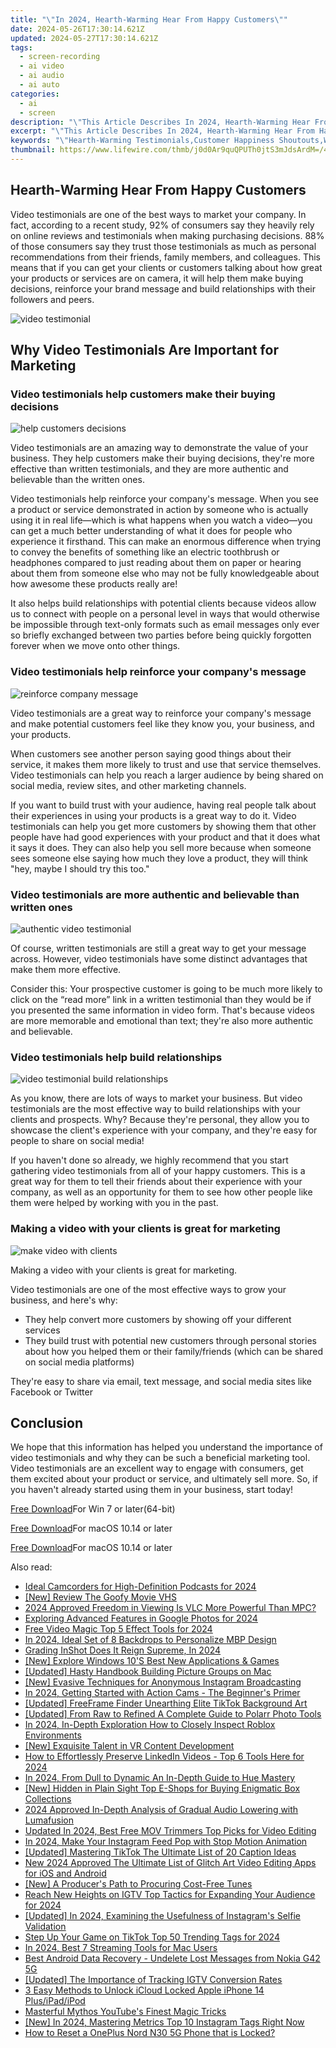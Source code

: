 ```yaml
---
title: "\"In 2024, Hearth-Warming Hear From Happy Customers\""
date: 2024-05-26T17:30:14.621Z
updated: 2024-05-27T17:30:14.621Z
tags: 
  - screen-recording
  - ai video
  - ai audio
  - ai auto
categories: 
  - ai
  - screen
description: "\"This Article Describes In 2024, Hearth-Warming Hear From Happy Customers\""
excerpt: "\"This Article Describes In 2024, Hearth-Warming Hear From Happy Customers\""
keywords: "\"Hearth-Warming Testimonials,Customer Happiness Shoutouts,Warm Reviews Excerpts,Joyful Client Feedback,Satisfied Patron Quotes,Happy Customer Stories,Glowing User Experiences\""
thumbnail: https://www.lifewire.com/thmb/j0d0Ar9quQPUTh0jtS3mJdsArdM=/400x300/filters:no_upscale():max_bytes(150000):strip_icc()/GettyImages-112299678-929bfe9560664c1b9e7d8a6111e3d3dc.jpg
---
```


## Hearth-Warming Hear From Happy Customers

Video testimonials are one of the best ways to market your company. In fact, according to a recent study, 92% of consumers say they heavily rely on online reviews and testimonials when making purchasing decisions. 88% of those consumers say they trust those testimonials as much as personal recommendations from their friends, family members, and colleagues. This means that if you can get your clients or customers talking about how great your products or services are on camera, it will help them make buying decisions, reinforce your brand message and build relationships with their followers and peers.

![video testimonial](https://images.wondershare.com/filmora/article-images/2022/07/video-testimonial.jpg)

## Why Video Testimonials Are Important for Marketing

### Video testimonials help customers make their buying decisions

![help customers decisions](https://images.wondershare.com/filmora/article-images/2022/07/help-customers-decisions.jpg)

Video testimonials are an amazing way to demonstrate the value of your business. They help customers make their buying decisions, they're more effective than written testimonials, and they are more authentic and believable than the written ones.

Video testimonials help reinforce your company's message. When you see a product or service demonstrated in action by someone who is actually using it in real life—which is what happens when you watch a video—you can get a much better understanding of what it does for people who experience it firsthand. This can make an enormous difference when trying to convey the benefits of something like an electric toothbrush or headphones compared to just reading about them on paper or hearing about them from someone else who may not be fully knowledgeable about how awesome these products really are!

It also helps build relationships with potential clients because videos allow us to connect with people on a personal level in ways that would otherwise be impossible through text-only formats such as email messages only ever so briefly exchanged between two parties before being quickly forgotten forever when we move onto other things.

### Video testimonials help reinforce your company's message

![reinforce company message](https://images.wondershare.com/filmora/article-images/2022/07/reinforce-company-message.jpg)

Video testimonials are a great way to reinforce your company's message and make potential customers feel like they know you, your business, and your products.

When customers see another person saying good things about their service, it makes them more likely to trust and use that service themselves. Video testimonials can help you reach a larger audience by being shared on social media, review sites, and other marketing channels.

If you want to build trust with your audience, having real people talk about their experiences in using your products is a great way to do it. Video testimonials can help you get more customers by showing them that other people have had good experiences with your product and that it does what it says it does. They can also help you sell more because when someone sees someone else saying how much they love a product, they will think "hey, maybe I should try this too."

### Video testimonials are more authentic and believable than written ones

![authentic video testimonial](https://images.wondershare.com/filmora/article-images/2022/07/authentic-video-testimonial.jpg)

Of course, written testimonials are still a great way to get your message across. However, video testimonials have some distinct advantages that make them more effective.

Consider this: Your prospective customer is going to be much more likely to click on the “read more” link in a written testimonial than they would be if you presented the same information in video form. That's because videos are more memorable and emotional than text; they're also more authentic and believable.

### Video testimonials help build relationships

![video testimonial build relationships](https://images.wondershare.com/filmora/article-images/2022/07/video-testimonial-build-relationships.jpg)

As you know, there are lots of ways to market your business. But video testimonials are the most effective way to build relationships with your clients and prospects. Why? Because they're personal, they allow you to showcase the client's experience with your company, and they're easy for people to share on social media!

If you haven't done so already, we highly recommend that you start gathering video testimonials from all of your happy customers. This is a great way for them to tell their friends about their experience with your company, as well as an opportunity for them to see how other people like them were helped by working with you in the past.

### Making a video with your clients is great for marketing

![make video with clients](https://images.wondershare.com/filmora/article-images/2022/07/make-video-with-clients.jpg)

Making a video with your clients is great for marketing.

Video testimonials are one of the most effective ways to grow your business, and here's why:

* They help convert more customers by showing off your different services
* They build trust with potential new customers through personal stories about how you helped them or their family/friends (which can be shared on social media platforms)

They're easy to share via email, text message, and social media sites like Facebook or Twitter

## Conclusion

We hope that this information has helped you understand the importance of video testimonials and why they can be such a beneficial marketing tool. Video testimonials are an excellent way to engage with consumers, get them excited about your product or service, and ultimately sell more. So, if you haven't already started using them in your business, start today!

[Free Download](https://tools.techidaily.com/wondershare/filmora/download/)For Win 7 or later(64-bit)

[Free Download](https://tools.techidaily.com/wondershare/filmora/download/)For macOS 10.14 or later

</article

[Free Download](https://tools.techidaily.com/wondershare/filmora/download/)For macOS 10.14 or later

<ins class="adsbygoogle"
     style="display:block"
     data-ad-format="autorelaxed"
     data-ad-client="ca-pub-7571918770474297"
     data-ad-slot="1223367746"></ins>

<ins class="adsbygoogle"
     style="display:block"
     data-ad-format="autorelaxed"
     data-ad-client="ca-pub-7571918770474297"
     data-ad-slot="1223367746"></ins>



<ins class="adsbygoogle"
     style="display:block"
     data-ad-client="ca-pub-7571918770474297"
     data-ad-slot="8358498916"
     data-ad-format="auto"
     data-full-width-responsive="true"></ins>


<span class="atpl-alsoreadstyle">Also read:</span>
<div><ul>
<li><a href="https://some-techniques.techidaily.com/ideal-camcorders-for-high-definition-podcasts-for-2024/"><u>Ideal Camcorders for High-Definition Podcasts for 2024</u></a></li>
<li><a href="https://some-techniques.techidaily.com/new-review-the-goofy-movie-vhs/"><u>[New] Review  The Goofy Movie VHS</u></a></li>
<li><a href="https://some-techniques.techidaily.com/2024-approved-freedom-in-viewing-is-vlc-more-powerful-than-mpc/"><u>2024 Approved  Freedom in Viewing  Is VLC More Powerful Than MPC?</u></a></li>
<li><a href="https://some-techniques.techidaily.com/exploring-advanced-features-in-google-photos-for-2024/"><u>Exploring Advanced Features in Google Photos for 2024</u></a></li>
<li><a href="https://some-techniques.techidaily.com/free-video-magic-top-5-effect-tools-for-2024/"><u>Free Video Magic  Top 5 Effect Tools for 2024</u></a></li>
<li><a href="https://some-techniques.techidaily.com/in-2024-ideal-set-of-8-backdrops-to-personalize-mbp-design/"><u>In 2024, Ideal Set of 8 Backdrops to Personalize MBP Design</u></a></li>
<li><a href="https://some-techniques.techidaily.com/grading-inshot-does-it-reign-supreme-in-2024/"><u>Grading InShot  Does It Reign Supreme, In 2024</u></a></li>
<li><a href="https://some-techniques.techidaily.com/new-explore-windows-10s-best-new-applications-and-games/"><u>[New] Explore Windows 10'S Best New Applications & Games</u></a></li>
<li><a href="https://some-techniques.techidaily.com/updated-hasty-handbook-building-picture-groups-on-mac/"><u>[Updated] Hasty Handbook  Building Picture Groups on Mac</u></a></li>
<li><a href="https://some-techniques.techidaily.com/new-evasive-techniques-for-anonymous-instagram-broadcasting/"><u>[New] Evasive Techniques for Anonymous Instagram Broadcasting</u></a></li>
<li><a href="https://some-techniques.techidaily.com/in-2024-getting-started-with-action-cams-the-beginners-primer/"><u>In 2024, Getting Started with Action Cams - The Beginner's Primer</u></a></li>
<li><a href="https://some-techniques.techidaily.com/updated-freeframe-finder-unearthing-elite-tiktok-background-art/"><u>[Updated] FreeFrame Finder  Unearthing Elite TikTok Background Art</u></a></li>
<li><a href="https://some-techniques.techidaily.com/updated-from-raw-to-refined-a-complete-guide-to-polarr-photo-tools/"><u>[Updated] From Raw to Refined  A Complete Guide to Polarr Photo Tools</u></a></li>
<li><a href="https://some-techniques.techidaily.com/in-2024-in-depth-exploration-how-to-closely-inspect-roblox-environments/"><u>In 2024, In-Depth Exploration  How to Closely Inspect Roblox Environments</u></a></li>
<li><a href="https://some-techniques.techidaily.com/new-exquisite-talent-in-vr-content-development/"><u>[New] Exquisite Talent in VR Content Development</u></a></li>
<li><a href="https://some-techniques.techidaily.com/how-to-effortlessly-preserve-linkedin-videos-top-6-tools-here-for-2024/"><u>How to Effortlessly Preserve LinkedIn Videos - Top 6 Tools Here for 2024</u></a></li>
<li><a href="https://some-techniques.techidaily.com/in-2024-from-dull-to-dynamic-an-in-depth-guide-to-hue-mastery/"><u>In 2024, From Dull to Dynamic  An In-Depth Guide to Hue Mastery</u></a></li>
<li><a href="https://some-techniques.techidaily.com/new-hidden-in-plain-sight-top-e-shops-for-buying-enigmatic-box-collections/"><u>[New] Hidden in Plain Sight  Top E-Shops for Buying Enigmatic Box Collections</u></a></li>
<li><a href="https://some-techniques.techidaily.com/2024-approved-in-depth-analysis-of-gradual-audio-lowering-with-lumafusion/"><u>2024 Approved  In-Depth Analysis of Gradual Audio Lowering with Lumafusion</u></a></li>
<li><a href="https://video-creation-software.techidaily.com/updated-in-2024-best-free-mov-trimmers-top-picks-for-video-editing/"><u>Updated In 2024, Best Free MOV Trimmers Top Picks for Video Editing</u></a></li>
<li><a href="https://video-content-creator.techidaily.com/in-2024-make-your-instagram-feed-pop-with-stop-motion-animation/"><u>In 2024, Make Your Instagram Feed Pop with Stop Motion Animation</u></a></li>
<li><a href="https://tiktok-video-recordings.techidaily.com/updated-mastering-tiktok-the-ultimate-list-of-20-caption-ideas/"><u>[Updated] Mastering TikTok  The Ultimate List of 20 Caption Ideas</u></a></li>
<li><a href="https://ai-video-apps.techidaily.com/new-2024-approved-the-ultimate-list-of-glitch-art-video-editing-apps-for-ios-and-android/"><u>New 2024 Approved The Ultimate List of Glitch Art Video Editing Apps for iOS and Android</u></a></li>
<li><a href="https://youtube-videos.techidaily.com/new-a-producers-path-to-procuring-cost-free-tunes/"><u>[New] A Producer's Path to Procuring Cost-Free Tunes</u></a></li>
<li><a href="https://instagram-clips.techidaily.com/reach-new-heights-on-igtv-top-tactics-for-expanding-your-audience-for-2024/"><u>Reach New Heights on IGTV  Top Tactics for Expanding Your Audience for 2024</u></a></li>
<li><a href="https://instagram-video-files.techidaily.com/updated-in-2024-examining-the-usefulness-of-instagrams-selfie-validation/"><u>[Updated] In 2024, Examining the Usefulness of Instagram's Selfie Validation</u></a></li>
<li><a href="https://tiktok-videos.techidaily.com/step-up-your-game-on-tiktok-top-50-trending-tags-for-2024/"><u>Step Up Your Game on TikTok  Top 50 Trending Tags for 2024</u></a></li>
<li><a href="https://extra-hints.techidaily.com/in-2024-best-7-streaming-tools-for-mac-users/"><u>In 2024, Best 7 Streaming Tools for Mac Users</u></a></li>
<li><a href="https://phone-solutions.techidaily.com/best-android-data-recovery-undelete-lost-messages-from-nokia-g42-5g-by-fonelab-android-recover-messages/"><u>Best Android Data Recovery - Undelete Lost Messages from Nokia G42 5G</u></a></li>
<li><a href="https://instagram-clips.techidaily.com/updated-the-importance-of-tracking-igtv-conversion-rates/"><u>[Updated] The Importance of Tracking IGTV Conversion Rates</u></a></li>
<li><a href="https://activate-lock.techidaily.com/3-easy-methods-to-unlock-icloud-locked-apple-iphone-14-plusipadipod-by-drfone-ios/"><u>3 Easy Methods to Unlock iCloud Locked Apple iPhone 14 Plus/iPad/iPod</u></a></li>
<li><a href="https://youtube-videos.techidaily.com/masterful-mythos-youtubes-finest-magic-tricks/"><u>Masterful Mythos  YouTube's Finest Magic Tricks</u></a></li>
<li><a href="https://instagram-video-files.techidaily.com/new-in-2024-mastering-metrics-top-10-instagram-tags-right-now/"><u>[New] In 2024, Mastering Metrics  Top 10 Instagram Tags Right Now</u></a></li>
<li><a href="https://easy-unlock-android.techidaily.com/how-to-reset-a-oneplus-nord-n30-5g-phone-that-is-locked-by-drfone-android/"><u>How to Reset a OnePlus Nord N30 5G Phone that is Locked?</u></a></li>
</ul></div>

